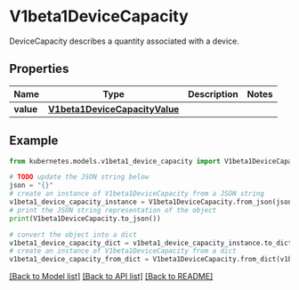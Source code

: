 # V1beta1DeviceCapacity

DeviceCapacity describes a quantity associated with a device.

## Properties

Name | Type | Description | Notes
------------ | ------------- | ------------- | -------------
**value** | [**V1beta1DeviceCapacityValue**](V1beta1DeviceCapacityValue.md) |  | 

## Example

```python
from kubernetes.models.v1beta1_device_capacity import V1beta1DeviceCapacity

# TODO update the JSON string below
json = "{}"
# create an instance of V1beta1DeviceCapacity from a JSON string
v1beta1_device_capacity_instance = V1beta1DeviceCapacity.from_json(json)
# print the JSON string representation of the object
print(V1beta1DeviceCapacity.to_json())

# convert the object into a dict
v1beta1_device_capacity_dict = v1beta1_device_capacity_instance.to_dict()
# create an instance of V1beta1DeviceCapacity from a dict
v1beta1_device_capacity_from_dict = V1beta1DeviceCapacity.from_dict(v1beta1_device_capacity_dict)
```
[[Back to Model list]](../README.md#documentation-for-models) [[Back to API list]](../README.md#documentation-for-api-endpoints) [[Back to README]](../README.md)


